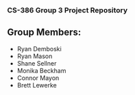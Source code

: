 ### CS-386 Group 3 Project Repository

## Group Members:
- Ryan Demboski
- Ryan Mason
- Shane Sellner
- Monika Beckham
- Connor Mayon
- Brett Lewerke

